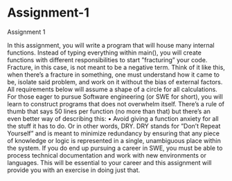 # Assignment-1
Assignment 1

In this assignment, you will write a program that will house many internal
functions. Instead of typing everything within main(), you will create functions
with different responsibilities to start ”fracturing” your code. Fracture, in this
case, is not meant to be a negative term. Think of it like this, when there’s
a fracture in something, one must understand how it came to be, isolate said
problem, and work on it without the bias of external factors.
All requirements below will assume a shape of a circle for all calculations.
For those eager to pursue Software engineering (or SWE for short), you will
learn to construct programs that does not overwhelm itself. There’s a rule of
thumb that says 50 lines per function (no more than that) but there’s an even
better way of describing this:
• Avoid giving a function anxiety for all the stuff it has to do. Or in other
words, DRY.
DRY stands for ”Don’t Repeat Yourself” and is meant to minimize redundancy
by ensuring that any piece of knowledge or logic is represented in a single,
unambiguous place within the system.
If you do end up pursuing a career in SWE, you must be able to process technical
documentation and work with new environments or languages. This will be
essential to your career and this assignment will provide you with an exercise
in doing just that.
